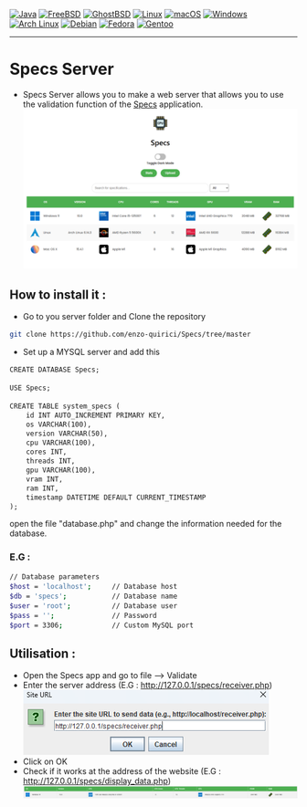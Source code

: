 [![Java](https://img.shields.io/badge/Java-17%2F21-blue.svg?logo=java)](https://adoptium.net/) 
[![FreeBSD](https://img.shields.io/badge/FreeBSD-supported-red.svg?logo=freebsd)](https://www.freshports.org/java/openjdk17/) 
[![GhostBSD](https://img.shields.io/badge/GhostBSD-supported-3f5cff.svg?logo=ghost)](https://www.ghostbsd.org/) 
[![Linux](https://img.shields.io/badge/Linux-supported-green.svg?logo=linux)](https://openjdk.java.net/) 
[![macOS](https://img.shields.io/badge/macOS-supported-lightgrey.svg?logo=apple)](https://adoptium.net/) 
[![Windows](https://img.shields.io/badge/Windows-supported-blue.svg?logo=windows)](https://adoptium.net/) 
[![Arch Linux](https://img.shields.io/badge/Arch-Linux-blue.svg?logo=arch-linux)](https://archlinux.org/packages/?q=openjdk) 
[![Debian](https://img.shields.io/badge/Debian-supported-a80030.svg?logo=debian)](https://packages.debian.org/search?keywords=openjdk) 
[![Fedora](https://img.shields.io/badge/Fedora-supported-294172.svg?logo=fedora)](https://src.fedoraproject.org/rpms/java-17-openjdk) 
[![Gentoo](https://img.shields.io/badge/Gentoo-supported-54487a.svg?logo=gentoo)](https://packages.gentoo.org/packages/dev-java/openjdk)

---

# Specs Server
- Specs Server allows you to make a web server that allows you to use the validation function of the [Specs](https://github.com/enzo-quirici/Specs/
  ) application.  
  ![img.png](img.png)
## How to install it :
- Go to you server folder and Clone the repository
```Bash
git clone https://github.com/enzo-quirici/Specs/tree/master  
```
- Set up a MYSQL server and add this
```MYSQL
CREATE DATABASE Specs;

USE Specs;

CREATE TABLE system_specs (
    id INT AUTO_INCREMENT PRIMARY KEY,
    os VARCHAR(100),                       
    version VARCHAR(50),
    cpu VARCHAR(100),
    cores INT,                            
    threads INT,                    
    gpu VARCHAR(100),                      
    vram INT,
    ram INT,                    
    timestamp DATETIME DEFAULT CURRENT_TIMESTAMP        
);

```
open the file "database.php" and change the information needed for the database.

### E.G :
```Bash
// Database parameters
$host = 'localhost';     // Database host
$db = 'specs';           // Database name
$user = 'root';          // Database user
$pass = '';              // Password
$port = 3306;            // Custom MySQL port
```
## Utilisation :
- Open the Specs app and go to file --> Validate
- Enter the server address (E.G : http://127.0.0.1/specs/receiver.php)  
![img_1.png](img_1.png)
- Click on OK
- Check if it works at the address of the website (E.G : http://127.0.0.1/specs/display_data.php)  
![img_2.png](img_2.png)
